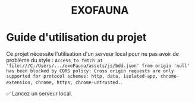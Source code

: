 <h1 align="center">EXOFAUNA</h1>

# Guide d'utilisation du projet

Ce projet nécessite l'utilisation d'un serveur local pour ne pas avoir de problème du style : `Access to fetch at 'file:///C:/Users/.../exoFauna/assets/js/bdd.json' from origin 'null' has been blocked by CORS policy: Cross origin requests are only supported for protocol schemes: http, data, isolated-app, chrome-extension, chrome, https, chrome-untrusted.`.


✅ Lancez un serveur local.